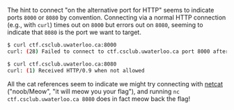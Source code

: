 The hint to connect "on the alternative port for HTTP" seems to indicate ports `8000` or `8080` by convention. Connecting via a normal HTTP connection (e.g., with `curl`) times out on `8000` but errors out on `8080`, seeming to indicate that `8080` is the port we want to target.

```sh
$ curl ctf.csclub.uwaterloo.ca:8000
curl: (28) Failed to connect to ctf.csclub.uwaterloo.ca port 8000 after 75017 ms: Operation timed out

$ curl ctf.csclub.uwaterloo.ca:8080
curl: (1) Received HTTP/0.9 when not allowed
```

All the cat references seem to indicate we might try connecting with [netcat](https://en.wikipedia.org/wiki/Netcat) ("noob/Meow", "it will meow you your flag"), and running `nc ctf.csclub.uwaterloo.ca 8080` does in fact meow back the flag!
